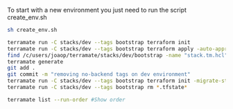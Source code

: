 To start with a new environment you just need to run the script create_env.sh

```bash
sh create_env.sh
```

```bash
terramate run -C stacks/dev --tags bootstrap terraform init
terramate run -C stacks/dev --tags bootstrap terraform apply -auto-approve
find /c/users/joaop/terramate/stacks/dev/bootstrap -name "stack.tm.hcl" -exec sed -i 's/"no-backend", //; s/, "no-backend"//; s/"no-backend"//' {} \;
terramate generate
git add .
git commit -m "removing no-backend tags on dev environment"
terramate run -C stacks/dev --tags bootstrap terraform init -migrate-state -force-copy
terramate run -C stacks/dev --tags bootstrap rm *.tfstate*
```




```bash
terramate list --run-order #Show order
```